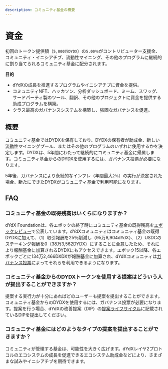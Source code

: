 ```yaml
---
description: コミュニティ基金の概要
---
```


# 資金

初回のトークン提供額（`5,000万DYDX`）の`5.00％`がコントリビューター支援金、コミュニティ・イニシアチブ、流動性マイニング、その他のプログラムに継続的に割り当てられるコミュニティ基金に配分されます。

**目的**

* dYdXの成長を推進するプログラムやイニシアチブに資金を提供。
* コミュニティNFT、ハッカソン、分析ダッシュボード、ミーム、スワッグ、サードパーティ製のツール、翻訳、その他のプロジェクトに資金を提供する助成プログラムを構築。
* クラス最高のガバナンスシステムを構築し、強固なガバナンスを促進。

## 概要

コミュニティ基金ではDYDXを保有しており、DYDXの保有者が助成金、新しい流動性マイニングプール、またはその他のプログラムのいずれに使用するかを決定します。DYDXは、5年間にわたって継続的にコミュニティ基金に帰属します。コミュニティ基金からのDYDXを使用するには、ガバナンス投票が必要になります。

5年後、ガバナンスにより永続的なインフレ（年間最大`2％`）の実行が決定された場合、新たにできたDYDXがコミュニティ基金で利用可能になります。

## FAQ

### コミュニティ基金の既得残高はいくらになりますか？

dYdX Foundationは、各エポックの終了時にコミュニティ基金の既得残高を[エポックレビュー](https://dydx.foundation/blog)で公表しています。dYdXコミュニティはコミュニティ基金の既得DYDXに加えて、（1）取引報酬を25％削減し（95万8,904dYdX）、（2）USDCのステーキング報酬を0（38万3,562DYDX）にすることに合意したため、それにより報酬基金に加算されるDYDXにもアクセスできます。エポック15以降、各エポックごとに134万2,466DXDXが報酬基金に加算され、dYdXコミュニティは[ガバナンス投票](https://docs.dydx.community/dydx-governance/voting-and-governance/governance-parameters)によってそれらを利用できるようになります。

### コミュニティ基金からのDYDXトークンを使用する提案はどういう人が提出することができますか？

提案する実行力が十分にあればどのユーザーも提案を提出することができます。コミュニティ基金からのDYDXを使用するには、ガバナンス投票が必要になります。提案を行う場合、dYdXの改善提案（DIP）の[提案ライフサイクル](../voting-and-governance/dip-proposal-lifecycle.md)に記載されているDIPを提出してください。

### コミュニティ基金にはどのようなタイプの提案を提出することができますか？

コミュニティが管理する基金は、可能性を大きく広げます。dYdXレイヤ2プロトコルのエコシステムの成長を促進できるエコシステム助成金などにより、さまざまな試みやイニシアチブを期待できます。
